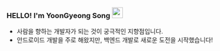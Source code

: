 ### HELLO! I'm YoonGyeong Song <img src="https://github.com/dl0312/dl0312/blob/master/hi.gif?raw=true" width="25"> 

- 사람을 향하는 개발자가 되는 것이 궁극적인 지향점입니다.
- 안드로이드 개발을 주로 해왔지만, 백엔드 개발로 새로운 도전을 시작했습니다!
